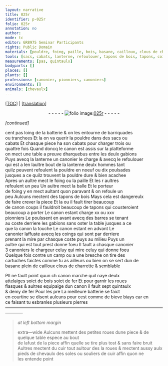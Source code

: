 ```yaml
---
layout: narrative
title: 025r
identifier: p-025r
folio: 025r
annotation: no
author:
mode: tc
editor: GR8975 Seminar Participants
rights: Public Domain
materials: [pouldre, foing, paille, bois, basane, cailloux, clous de charrette, fer, cuir]
tools: [sacs, cabats, lanterne, refoulouer, tapons de bois, tapons, coings]
measurements: [pas, quintaulx]
bodyparts: []
places: []
plants: []
professions: [canonier, pionniers, canoniers]
environments: []
animals: [chevaulx]
---
```


 <p><a href="{{ site.baseurl }}/diplomatic/">[TOC]</a> | <a href="{{ site.baseurl }}/texts/p-025r_tl/" target="_blank">[translation]</a></p><div class="folio" align="center">- - - - - <a href="http://gallica.bnf.fr/ark:/12148/btv1b10500001g/f55.item" target="_blank"><img src="https://cu-mkp.github.io/2017-workshop-edition/assets/photo-icon.png" alt="folio image: " style="display:inline-block; margin-bottom:-3px;"/>025r</a> - - - - - </div>  
 
*[continued]*
  
cent <span class="ms">pas</span> loing de la batterie & on les entourne de barriquades<br/> ou tranchees Et la on va querir la <span class="m">pouldre</span> dans des <span class="tl">sacs</span> ou<br/> <span class="tl">cabats</span> Et chasque piece ha son <span class="tl">cabats</span> pour charger trois ou<br/> quattre fois Quand doncq le canon est assis sur la platteforme<br/> on mect une table a preuve dharquebus entre les deulx gabions<br/> Puys avecq la <span class="tl">lanterne</span> un <span class="pro">canonier</span> le charge & avecq le <span class="tl">refoulouer</span><br/> qui est a <span class="del">len</span> laultre bout de la <span class="tl">lanterne</span> deulx hommes tant<br/> quilz peuvent refoulent la <span class="m">pouldre</span> en noeuf ou dix poulsades<br/> jusques a ce quilz trouvent la <span class="m">pouldre</span> dure & bien acachee<br/> Apres un aultre mect le <span class="m">foing</span> ou la <span class="m">paille</span> Et les <span class="del">r</span> aultres<br/> refoulent un peu Un aultre mect la balle Et le porteur<br/> de <span class="m">foing</span> y en mect aulta<span class="exp">n</span>t quon paravant & on refoule un<br/> peu Aulcuns mectent des <span class="tl">tapons de <span class="m">bois</span></span> Mays cela est dangereulx<br/> de faire crever la piece Et la ou il fault tirer beaucoup<br/> de <span class="del">canon</span> coups il fauldroit beaucoup de <span class="tl">tapons</span> qui cousteroient<br/> beaucoup a porter Le canon estant charge xx ou xxv<br/> <span class="pro">pionniers</span> Le poulssent en avant avecq des barres se tena<span class="exp">n</span>t<br/> au coste derriere les gabions sans oster la table jusques a ce<br/> que la canon la touche Le canon estant en advant Le<br/> <span class="pro">canonier</span> laffuste avecq les <span class="tl">coings</span> qui sont par derriere<br/> prenant la mire par chasque coste puys au milieu Puys un<br/> aultre qui est tout prest donne foeu Il fault a chasque canon<span class="del">ier</span><br/> 3 <span class="pro">canoniers</span> le chargeur celuy qui mire celuy qui donne foeu<br/> Quelque fois contre un camp ou a une bresche on tire des<br/> cartuches faictes co<span class="exp">mm</span>e tu as ailleurs ou bien on se sert dun de<br/> <span class="m">basane</span> plein de <span class="m">cailloux</span> <span class="m">clous de charrette</span> & semblable<br/> 
 
<span class="del">P</span>Il ne fault point quun <span class="del">ch</span> canon marche quil naye deulx<br/> attelaiges soict de <span class="m">bois</span> soict de <span class="m">fer</span> Et pour garnir les roues<br/> flasques & aultres equipaige dun canon il fault sept <span class="ms">quintaulx</span><br/> & demy de <span class="m">fer</span> <span class="del">Pour les pre</span> La meilleure batterie se faict<br/> en courtine se disent aulcuns <span class="del">pour</span> cest co<span class="exp">mm</span>e de <span class="del">bieve</span> biays car en<br/> ce faisant tu esbranles plusieurs pierres
 ———————————————————————————————————————— 
> *at left bottom margin*
> 
> 
>   extra—wide Aulcuns mettent des petites roues dune piece & de quelque table espece au bout<br/> de lafust de la piece affin quelle se tire plus tost & sans faire bruit<br/> Aultres mectent du <span class="m">cuir</span> tout aultour des <span class="del">la</span> roues & mectent aussy aulx<br/> pieds de <span class="al">chevaulx</span> des soles ou souliers de <span class="m">cuir</span> affin quon ne<br/> les entende point
 
 